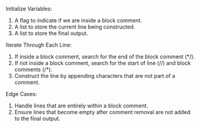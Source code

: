 Initialize Variables:
1. A flag to indicate if we are inside a block comment.
1. A list to store the current line being constructed.
1. A list to store the final output.

Iterate Through Each Line:
1. If inside a block comment, search for the end of the block comment (*/).
1. If not inside a block comment, search for the start of line (//) and block comments (/*).
1. Construct the line by appending characters that are not part of a comment.

Edge Cases:
1. Handle lines that are entirely within a block comment.
1. Ensure lines that become empty after comment removal are not added to the final output.​
